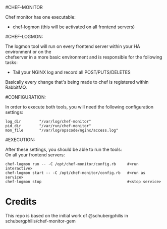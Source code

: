 #CHEF-MONITOR

Chef monitor has one executable:
  - chef-logmon         (this will be activated on all frontend servers)

#CHEF-LOGMON:

The logmon tool will run on every frontend server within your HA environment or on the  
chefserver in a more basic environment and is responsible for the following tasks:  
  
  - Tail your NGINX log and record all POST/PUTS/DELETES  
  
Basically every change that's being made to chef is registered within RabbitMQ.  
  
#CONFIGURATION:

In order to execute both tools, you will need the following configuration settings:

    log_dir        "/var/log/chef-monitor"
    pid_dir        "/var/run/chef-monitor"
    mon_file       "/var/log/opscode/nginx/access.log"

#EXECUTION:
  
After these settings, you should be able to run the tools:  
On all your frontend servers:  

    chef-logmon run -- -C /opt/chef-monitor/config.rb     #<run interactive>
    chef-logmon start -- -C /opt/chef-monitor/config.rb   #<run as service>
    chef-logmon stop                                      #<stop service>

# Credits

This repo is based on the initial work of @schubergphilis in schubergphilis/chef-monitor-gem
